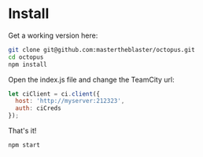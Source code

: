 # Install

Get a working version here:
```bash
git clone git@github.com:mastertheblaster/octopus.git
cd octopus
npm install
```

Open the index.js file and change the TeamCity url:
```js
let ciClient = ci.client({
  host: 'http://myserver:212323',
  auth: ciCreds
});
```

That's it!
```bash
npm start
```
